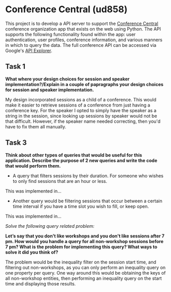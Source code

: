 Conference Central (ud858)
=========

This project is to develop a API server to support the [Conference Central](http://und-crewe-0001.appspot.com) conference organization app that exists on the web using Python. The API supports the following functionality found within the app: user authentication, user profiles, conference information, and various manners in which to query the data. The full conference API can be accessed via Google's [API Explorer](http://und-crewe-0001.appspot.com/_ah/api/explorer).

Task 1
------
**What where your design choices for session and speaker implementation?/Explain in a couple of papragraphs your design choices for session and speaker implementation.**

My design incorporated sessions as a child of a conference. This would make it easier to retrieve sessions of a conference from just having a conference key. For the speaker I opted to simply have the speaker as a string in the session, since looking up sessions by speaker would not be that difficult. However, if the speaker name needed correcting, then you'd have to fix them all manually.


Task 3
------
**Think about other types of queries that would be useful for this application. Describe the purpose of 2 new queries and write the code that would perform them.**

* A query that filters sessions by their duration. For someone who wishes to only find sessions that are an hour or less.

This was implemented in...

* Another query would be filtering sessions that occur between a certain time interval if you have a time slot you wish to fill, or keep open.

This was implemented in...

*Solve the following query related problem:*

**Let’s say that you don't like workshops and you don't like sessions after 7 pm. How would you handle a query for all non-workshop sessions before 7 pm? What is the problem for implementing this query? What ways to solve it did you think of?**

The problem would be the inequality filter on the session start time, and filtering out non-workshops, as you can only perform an inequality query on one property per query. One way around this would be obtaining the keys of all non-workshop entities, then performing an inequality query on the start time and displaying those results.
